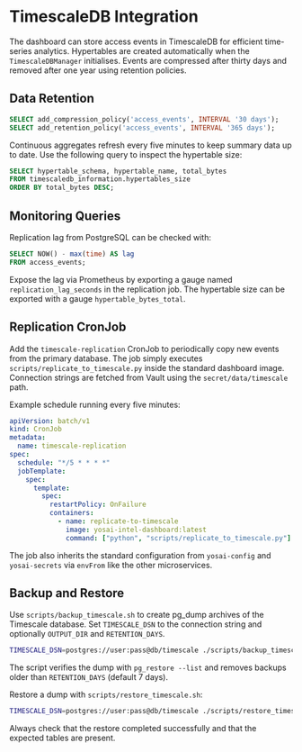 # TimescaleDB Integration

The dashboard can store access events in TimescaleDB for efficient time-series
analytics. Hypertables are created automatically when the `TimescaleDBManager`
initialises. Events are compressed after thirty days and removed after one year
using retention policies.

## Data Retention

```sql
SELECT add_compression_policy('access_events', INTERVAL '30 days');
SELECT add_retention_policy('access_events', INTERVAL '365 days');
```

Continuous aggregates refresh every five minutes to keep summary data up to
date. Use the following query to inspect the hypertable size:

```sql
SELECT hypertable_schema, hypertable_name, total_bytes
FROM timescaledb_information.hypertables_size
ORDER BY total_bytes DESC;
```

## Monitoring Queries

Replication lag from PostgreSQL can be checked with:

```sql
SELECT NOW() - max(time) AS lag
FROM access_events;
```

Expose the lag via Prometheus by exporting a gauge named
`replication_lag_seconds` in the replication job. The hypertable size can be
exported with a gauge `hypertable_bytes_total`.

## Replication CronJob

Add the `timescale-replication` CronJob to periodically copy new events from the
primary database. The job simply executes `scripts/replicate_to_timescale.py`
inside the standard dashboard image. Connection strings are fetched from Vault
using the `secret/data/timescale` path.

Example schedule running every five minutes:

```yaml
apiVersion: batch/v1
kind: CronJob
metadata:
  name: timescale-replication
spec:
  schedule: "*/5 * * * *"
  jobTemplate:
    spec:
      template:
        spec:
          restartPolicy: OnFailure
          containers:
            - name: replicate-to-timescale
              image: yosai-intel-dashboard:latest
              command: ["python", "scripts/replicate_to_timescale.py"]
```

The job also inherits the standard configuration from `yosai-config` and `yosai-secrets` via `envFrom` like the other microservices.

## Backup and Restore

Use `scripts/backup_timescale.sh` to create pg_dump archives of the Timescale database. Set `TIMESCALE_DSN` to the connection string and optionally `OUTPUT_DIR` and `RETENTION_DAYS`.

```bash
TIMESCALE_DSN=postgres://user:pass@db/timescale ./scripts/backup_timescale.sh
```

The script verifies the dump with `pg_restore --list` and removes backups older than `RETENTION_DAYS` (default 7 days).

Restore a dump with `scripts/restore_timescale.sh`:

```bash
TIMESCALE_DSN=postgres://user:pass@db/timescale ./scripts/restore_timescale.sh backups/timescale_20240101_120000.dump
```

Always check that the restore completed successfully and that the expected tables are present.

